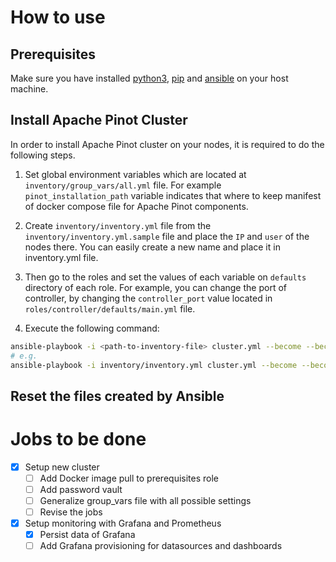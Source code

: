# How to use

## Prerequisites

Make sure you have installed [python3](https://www.python.org/downloads/), [pip](https://pip.pypa.io/en/stable/installation/) and [ansible](https://pypi.org/project/ansible/) on your host machine.

## Install Apache Pinot Cluster

In order to install Apache Pinot cluster on your nodes, it is required to do the following steps.
1. Set global environment variables which are located at `inventory/group_vars/all.yml` file. For example `pinot_installation_path` variable indicates that where to keep manifest of docker compose file for Apache Pinot components.

2. Create `inventory/inventory.yml` file from the `inventory/inventory.yml.sample` file and place the `IP` and `user` of the nodes there. You can easily create a new name and place it in inventory.yml‍ file.


3. Then go to the roles and set the values of each variable on `defaults` directory of each role. For example, you can change the port of controller, by changing the `controller_port` value located in `roles/controller/defaults/main.yml` file.

4. Execute the following command:
  ```bash
  ansible-playbook -i <path-to-inventory-file> cluster.yml --become --become-user=root --private-key=<path-to-private-key> -v -b
  # e.g.
  ansible-playbook -i inventory/inventory.yml cluster.yml --become --become-user=root --private-key=~/.ssh/ssh_pk -v -b
  ```

## Reset the files created by Ansible

# Jobs to be done

- [X] Setup new cluster
  - [ ] Add Docker image pull to prerequisites role
  - [ ] Add password vault 
  - [ ] Generalize group_vars file with all possible settings
  - [ ] Revise the jobs
- [X] Setup monitoring with Grafana and Prometheus
  - [X] Persist data of Grafana 
  - [ ] Add Grafana provisioning for datasources and dashboards
